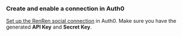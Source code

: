 ### Create and enable a connection in Auth0
[Set up the RenRen social connection](/dashboard/guides/connections/set-up-connections-social) in Auth0. Make sure you have the generated **API Key** and **Secret Key**.
